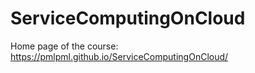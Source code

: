 # ServiceComputingOnCloud
Home page of the course: https://pmlpml.github.io/ServiceComputingOnCloud/